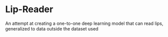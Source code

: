 # Lip-Reader
An attempt at creating a one-to-one deep learning model that can read lips, generalized to data outside the dataset used

